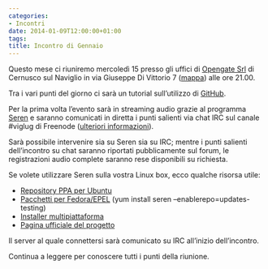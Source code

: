```yaml
---
categories:
- Incontri
date: 2014-01-09T12:00:00+01:00
tags:
title: Incontro di Gennaio
---
```

Questo mese ci riuniremo mercoledì 15 presso gli uffici di [Opengate Srl](http://www.opengate.biz/) di Cernusco sul Naviglio in via Giuseppe Di Vittorio 7 ([mappa](http://www.openstreetmap.org/?mlat=45.517945289611816&mlon=9.342777729034424#map=16/45.5179/9.3428)) alle ore 21.00.

Tra i vari punti del giorno ci sarà un tutorial sull’utilizzo di [GitHub](https://github.com/).

Per la prima volta l’evento sarà in streaming audio grazie al programma [Seren](http://holdenc.altervista.org/seren/) e saranno comunicati in diretta i punti salienti via chat IRC sul canale #viglug di Freenode ([ulteriori informazioni](/chat)).

Sarà possibile intervenire sia su Seren sia su IRC; mentre i punti salienti dell’incontro su chat saranno riportati pubblicamente sul forum, le registrazioni audio complete saranno rese disponibili su richiesta.

Se volete utilizzare Seren sulla vostra Linux box, ecco qualche risorsa utile:

* [Repository PPA per Ubuntu](https://code.launchpad.net/~mibo-fra/+archive/seren)
* [Pacchetti per Fedora/EPEL](https://admin.fedoraproject.org/updates/seren) (yum install seren –enablerepo=updates-testing)
* [Installer multipiattaforma](http://seren.frafra.eu/)
* [Pagina ufficiale del progetto](http://holdenc.altervista.org/seren/)

Il server al quale connettersi sarà comunicato su IRC all’inizio dell’incontro.

Continua a leggere per conoscere tutti i punti della riunione.

